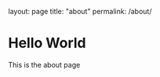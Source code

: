 layout: page
title: "about"
permalink: /about/

<!DOCTYPE html>
<html>
<body>
<h1>Hello World</h1>
<p>This is the about page</p>
</body>
</html>
